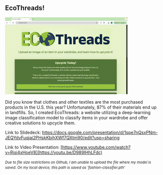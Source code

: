 <h2>EcoThreads!</h2>

![](https://github.com/clarina-manuel/Eco-Threads/blob/main/EcoThreadsDemo.gif)


Did you know that clothes and other textiles are the most purchased products in the U.S. this year? Unfortunately, 87% of their materials end up in landfills. So, I created EcoThreads: a website utilizing a deep-learning image classification model to classify items in your wardrobe and offer creative solutions to upcycle them.

Link to Slidedeck: https://docs.google.com/presentation/d/1spe7nQsxPNm-JEQYdvFuqjai2PHskKbjhXWf7QXtm90/edit?usp=sharing

Link to Video Presentation: [https://www.youtube.com/watch?v=Rjsi4xHoeV8](https://youtu.be/D989IHhLFdc)

<small>*Due to file size restrictions on Github, I am unable to upload the file where my model is saved. On my local device, this path is saved as 'fashion-classifier.pth'*</small>
